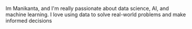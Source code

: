 
 Im Manikanta, and I'm really passionate about data science, AI, and machine learning. I love using data to solve real-world problems and make informed decisions
 
